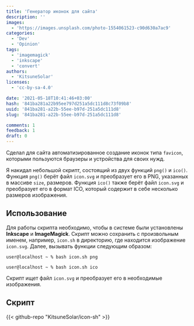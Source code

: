```yaml
---
title: 'Генератор иконок для сайта'
description: ''
images:
  - 'https://images.unsplash.com/photo-1554061523-c90d630a7ac9'
categories:
  - 'Dev'
  - 'Opinion'
tags:
  - 'imagemagick'
  - 'inkscape'
  - 'convert'
authors:
  - 'KitsuneSolar'
licenses:
  - 'cc-by-sa-4.0'

date: '2021-05-18T10:41:46+03:00'
hash: '841ba281a22b95ee797d251a5dc111d8c73f09b8'
uuid: '841ba281-a22b-55ee-b97d-251a5dc111d8'
slug: '841ba281-a22b-55ee-b97d-251a5dc111d8'

comments: 1
feedback: 1
draft: 0
---
```


Сделал для сайта автоматизированное создание иконок типа `favicon`, которыми пользуются браузеры и устройства для своих нужд.

<!--more-->

Я накидал небольшой скрипт, состоящий из двух функций `png()` и `ico()`. Функция `png()` берёт файл `icon.svg` и преобразует его в PNG, указанных в массиве `size`, размеров. Функция `ico()` также берёт файл `icon.svg` и преобразует его в формат ICO, который содержит в себе несколько размеров изображения.

## Использование

Для работы скрипта необходимо, чтобы в системе были установлены **Inkscape** и **ImageMagick**. Скрипт можно сохранить с произвольным именем, например, `icon.sh` в директорию, где находится изображение `icon.svg`. Далее, вызывать функции следующим образом:

```text
user@localhost ~ % bash icon.sh png
```

```text
user@localhost ~ % bash icon.sh ico
```

Скрипт ищет файл `icon.svg` и преобразует его в необходимые изображения.

## Скрипт

{{< github-repo "KitsuneSolar/icon-sh" >}}
